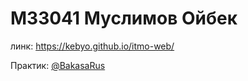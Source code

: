 # М33041 Муслимов Ойбек

линк: https://kebyo.github.io/itmo-web/

Практик: [@BakasaRus](https://github.com/BakasaRus)